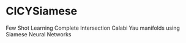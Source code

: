 # CICYSiamese
Few Shot Learning Complete Intersection Calabi Yau manifolds using Siamese Neural Networks
